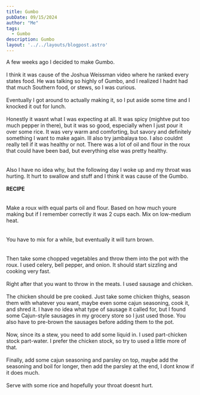 ```yaml
---
title: Gumbo
pubDate: 09/15/2024
author: "Me"
tags:
  - Gumbo
description: Gumbo
layout: '../../layouts/blogpost.astro'
---
```



A few weeks ago I decided to make Gumbo.  
   <br/>
I think it was cause of the Joshua Weissman video where he ranked every states food. He was talking so highly of Gumbo, and I realized I hadnt had that much Southern food, or stews, so I was curious.  
<br/>
Eventually I got around to actually making it, so I put aside some time and I knocked it out for lunch. 
<br/>   
Honestly it wasnt what I was expecting at all. It was spicy (mightve put too much pepper in there), but it was so good, especially when I just pour it over some rice. It was very warm and comforting, but savory and definitely something I want to make again. Ill also try jambalaya too. I also couldnt really tell if it was healthy or not. There was a lot of oil and flour in the roux that could have been bad, but everything else was pretty healthy.  
<br/>  
Also I have no idea why, but the following day I woke up and my throat was hurting. It hurt to swallow and stuff and I think it was cause of the Gumbo.  
<br/>
**RECIPE**    
<br/>  
Make a roux with equal parts oil and flour. Based on how much youre making but if I remember correctly it was 2 cups each. Mix on low-medium heat.  
<br/>  
You have to mix for a while, but eventually it will turn brown.  
<br/>  
Then take some chopped vegetables and throw them into the pot with the roux. I used celery, bell pepper, and onion. It should start sizzling and cooking very fast.  
<br/>
Right after that you want to throw in the meats. I used sausage and chicken.  
<br/>
The chicken should be pre cooked. Just take some chicken thighs, season them with whatever you want, maybe even some cajun seasoning, cook it, and shred it. I have no idea what type of sausage it called for, but I found some Cajun-style sausages in my grocery store so I just used those. You also have to pre-brown the sausages before adding them to the pot.  
<br/>
Now, since its a stew, you need to add some liquid in. I used part-chicken stock part-water. I prefer the chicken stock, so try to used a little more of that.  
<br/>
Finally, add some cajun seasoning and parsley on top, maybe add the seasoning and boil for longer, then add the parsley at the end, I dont know if it does much.   
<br/>
Serve with some rice and hopefully your throat doesnt hurt.  
 
